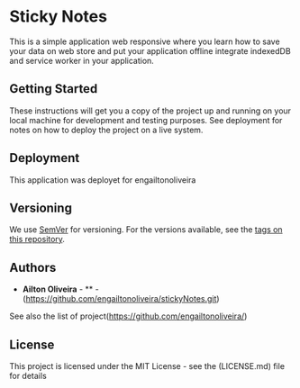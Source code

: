 # Sticky Notes

This is a simple application web responsive where you learn how to save your data on web store and put your application offline integrate  indexedDB and service worker in your application.

## Getting Started

These instructions will get you a copy of the project up and running on your local machine for development and testing purposes. See deployment for notes on how to deploy the project on a live system.


## Deployment

This application was deployet for engailtonoliveira

## Versioning

We use [SemVer](http://semver.org/) for versioning. For the versions available, see the [tags on this repository](https://github.com/engailtonoliveira/stickNotes/tags). 

## Authors

* **Ailton Oliveira** - ** - (https://github.com/engailtonoliveira/stickyNotes.git)

See also the list of project(https://github.com/engailtonoliveira/)

## License

This project is licensed under the MIT License - see the (LICENSE.md) file for details
